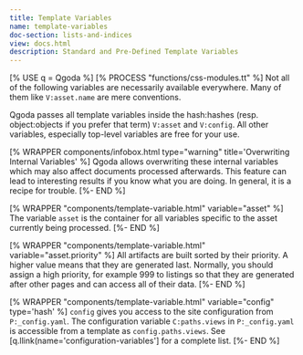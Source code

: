 ```yaml
---
title: Template Variables
name: template-variables
doc-section: lists-and-indices
view: docs.html
description: Standard and Pre-Defined Template Variables
---
```

[% USE q = Qgoda %]
[% PROCESS "functions/css-modules.tt" %]
Not all of the following variables are necessarily available everywhere.
Many of them like `V:asset.name` are mere conventions.

Qgoda passes all template variables inside the <q-term>hash:hashes</q-term> (resp. 
<q-term>object:objects</q-term> if
you prefer that term) `V:asset` and `V:config`.  All other
variables, especially top-level variables are free for your use.

[% WRAPPER components/infobox.html
   type="warning" title='Overwriting Internal Variables' %]
Qgoda allows overwriting these internal variables which may also affect
documents processed afterwards.  This feature can lead to interesting
results if you know what you are doing.  In general, it is a recipe
for trouble.
[%- END %]

[% WRAPPER "components/template-variable.html"
   variable="asset" %]
The variable `asset` is the container for all variables specific to
the asset currently being processed.
[%- END %]

[% WRAPPER "components/template-variable.html"
   variable="asset.priority" %]
All artifacts are built sorted by their priority.  A higher value means that they are generated last.  Normally, you should assign a high priority, for example 999 to listings so that they are generated after other pages and can access all of their data.
[%- END %]

[% WRAPPER "components/template-variable.html"
   variable="config" type='hash' %]
`config` gives you access to the site configuration from `P:_config.yaml`.
The configuration variable `C:paths.views` in `P:_config.yaml` is
accessible from a template as `config.paths.views`.  See
[q.llink(name='configuration-variables'] for a complete list.
[%- END %]
